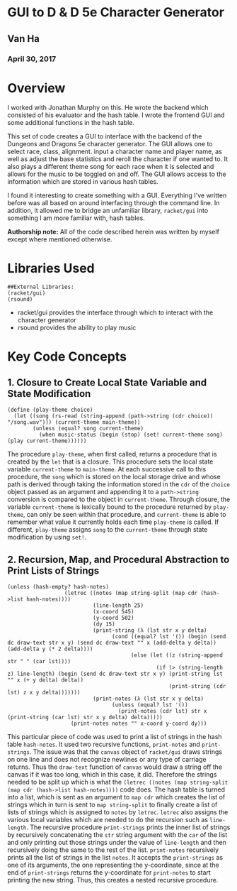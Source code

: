 # GUI to D & D 5e Character Generator

## Van Ha

### April 30, 2017

# Overview

I worked with Jonathan Murphy on this. He wrote the backend which consisted of his evaluator and the hash table. I wrote the frontend GUI and some additional functions in the hash table.

This set of code creates a GUI to interface with the backend of the Dungeons and Dragons 5e
character generator. The GUI allows one to select race, class, alignment. input a character
name and player name, as well as adjust the base statistics and reroll the character if one
wanted to. It also plays a different theme song for each race when it is selected and allows
for the music to be toggled on and off. The GUI allows access to the information which are stored in
various hash tables.

I found it interesting to create something with a GUI. Everything I've written before was all based on
around interfacing through the command line. In addition, it allowed me to bridge an unfamiliar library, ```racket/gui``` into something I am more familiar with, hash tables.

**Authorship note:** All of the code described herein was written by myself except where mentioned otherwise.


# Libraries Used
```
##External Libraries:
(racket/gui)
(rsound)
```

* racket/gui provides the interface through which to interact with the character generator
* rsound provides the ability to play music

# Key Code Concepts

## 1. Closure to Create Local State Variable and State Modification

```
(define (play-theme choice)
  (let ((song (rs-read (string-append (path->string (cdr choice)) "/song.wav"))) (current-theme main-theme))
        (unless (equal? song current-theme)
          (when music-status (begin (stop) (set! current-theme song) (play current-theme))))))
```
The procedure ```play-theme```, when first called, returns a procedure that is created by the ```let``` that is a closure. This procedure sets the local state variable ```current-theme``` to ```main-theme```.
At each successive call to this procedure, the ```song``` which is stored on the local storage drive and whose
path is derived through taking the information stored in the ```cdr``` of the ```choice``` object passed as an argument
and appending it to a ```path->string``` conversion is compared to the object in ```current-theme```. Through closure, the variable ```current-theme``` is lexically bound to the procedure returned by ```play-theme```, can only be seen within that procedure, and ```current-theme``` is able to remember what value it currently holds each time ```play-theme``` is called. If different, ```play-theme``` assigns ```song``` to the ```current-theme``` through state modification by using ```set!```.


## 2. Recursion, Map, and Procedural Abstraction to Print Lists of Strings

```
(unless (hash-empty? hash-notes)
                  (letrec ((notes (map string-split (map cdr (hash->list hash-notes))))
                           (line-length 25)
                           (x-coord 545)
                           (y-coord 502)
                           (dy 15)
                           (print-string (λ (lst str x y delta)
                                 (cond ((equal? lst '()) (begin (send dc draw-text str x y) (send dc draw-text "" x (add-delta y delta)) (add-delta y (* 2 delta))))
                                       (else (let ((z (string-append str " " (car lst))))
                                               (if (> (string-length z) line-length) (begin (send dc draw-text str x y) (print-string lst "" x (+ y delta) delta))
                                                   (print-string (cdr lst) z x y delta)))))))
                           (print-notes (λ (lst str x y delta)
                                 (unless (equal? lst '())
                                   (print-notes (cdr lst) str x (print-string (car lst) str x y delta) delta)))))
                    (print-notes notes "" x-coord y-coord dy)))
```
This particular piece of code was used to print a list of strings in the hash table ```hash-notes```. It used two recursive
functions, ```print-notes``` and ```print-strings```. The issue was that the ```canvas``` object of ```racket/gui``` draws strings on one line and does not recognize newlines or any type of carriage returns. Thus the ```draw-text``` function of ```canvas``` would draw a string off the canvas if it was too long, which in this case, it did. Therefore the strings needed
to be split up which is what the ```(letrec ((notes (map string-split (map cdr (hash->list hash-notes))))``` code does. The hash table is turned into a list, which is sent as an argument to ```map cdr``` which creates the list of strings which in turn is sent to ```map string-split``` to finally create a list of lists of strings which is assigned to ```notes``` by ```letrec```. ```letrec``` also assigns the various local variables which are needed to do the recursion such as ```line-length```. The recursive procedure ```print-strings``` prints the inner list of strings by recursively concatenating the ```str``` string argument with the ```car``` of the list and only printing out those strings under the value of ```line-length``` and then recursively doing the same to the rest of the list. ```print-notes``` recursively prints all the list of strings in the list ```notes```. It accepts the ```print-strings``` as one of its arguments, the one representing the y-coordinate, since at the end of ```print-strings``` returns the y-coordinate for ```print-notes``` to start printing the new string. Thus, this creates a nested recursive procedure.


